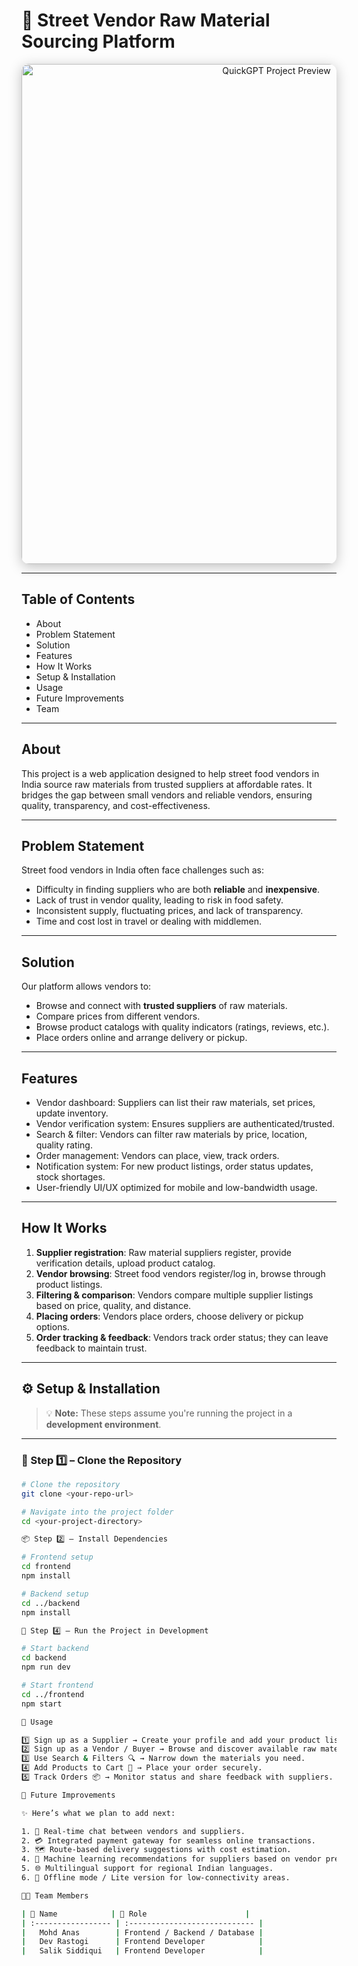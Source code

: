 # 🛒 Street Vendor Raw Material Sourcing Platform

<p align="center">
  <img src="https://imgs.search.brave.com/pedEYT8sKPl3ZAh-8hi1IXV9yVQKHqzulQvZbtb6xYs/rs:fit:860:0:0:0/g:ce/aHR0cHM6Ly90NC5m/dGNkbi5uZXQvanBn/LzA2LzU0LzE3LzY3/LzM2MF9GXzY1NDE3/Njc5NF93eENrMFZL/dEFBRUNBRFRaUFI4/QnlvZ1VZaTdlV0Mx/Ny5qcGc" 
       alt="QuickGPT Project Preview" 
       width="800" 
       style="border-radius: 12px; box-shadow: 0px 4px 20px rgba(0,0,0,0.25);" />
</p>

---

## Table of Contents 

- About 
- Problem Statement  
- Solution  
- Features
- How It Works  
- Setup & Installation  
- Usage  
- Future Improvements  
- Team

---

## About

This project is a web application designed to help street food vendors in India source raw materials from trusted suppliers at affordable rates. It bridges the gap between small vendors and reliable vendors, ensuring quality, transparency, and cost-effectiveness.

---

## Problem Statement

Street food vendors in India often face challenges such as:

- Difficulty in finding suppliers who are both **reliable** and **inexpensive**.  
- Lack of trust in vendor quality, leading to risk in food safety.  
- Inconsistent supply, fluctuating prices, and lack of transparency.  
- Time and cost lost in travel or dealing with middlemen.

---

## Solution

Our platform allows vendors to:

- Browse and connect with **trusted suppliers** of raw materials.  
- Compare prices from different vendors.  
- Browse product catalogs with quality indicators (ratings, reviews, etc.).  
- Place orders online and arrange delivery or pickup.

---

## Features

- Vendor dashboard: Suppliers can list their raw materials, set prices, update inventory.  
- Vendor verification system: Ensures suppliers are authenticated/trusted.  
- Search & filter: Vendors can filter raw materials by price, location, quality rating.  
- Order management: Vendors can place, view, track orders.  
- Notification system: For new product listings, order status updates, stock shortages.  
- User-friendly UI/UX optimized for mobile and low-bandwidth usage.

---

## How It Works

1. **Supplier registration**: Raw material suppliers register, provide verification details, upload product catalog.  
2. **Vendor browsing**: Street food vendors register/log in, browse through product listings.  
3. **Filtering & comparison**: Vendors compare multiple supplier listings based on price, quality, and distance.  
4. **Placing orders**: Vendors place orders, choose delivery or pickup options.  
5. **Order tracking & feedback**: Vendors track order status; they can leave feedback to maintain trust.

---

## ⚙️ Setup & Installation

> 💡 **Note:** These steps assume you're running the project in a **development environment**.

---

### 🧩 Step 1️⃣ – Clone the Repository

```bash
# Clone the repository
git clone <your-repo-url>

# Navigate into the project folder
cd <your-project-directory>

📦 Step 2️⃣ – Install Dependencies

# Frontend setup
cd frontend
npm install

# Backend setup
cd ../backend
npm install

🧠 Step 4️⃣ – Run the Project in Development

# Start backend
cd backend
npm run dev

# Start frontend
cd ../frontend
npm start

🚀 Usage

1️⃣ Sign up as a Supplier → Create your profile and add your product listings.
2️⃣ Sign up as a Vendor / Buyer → Browse and discover available raw materials.
3️⃣ Use Search & Filters 🔍 → Narrow down the materials you need.
4️⃣ Add Products to Cart 🛒 → Place your order securely.
5️⃣ Track Orders 📦 → Monitor status and share feedback with suppliers.

🔮 Future Improvements

✨ Here’s what we plan to add next:

1. 💬 Real-time chat between vendors and suppliers.
2. 💳 Integrated payment gateway for seamless online transactions.
3. 🗺️ Route-based delivery suggestions with cost estimation.
4. 🤖 Machine learning recommendations for suppliers based on vendor preferences.
5. 🌐 Multilingual support for regional Indian languages.
6. 📶 Offline mode / Lite version for low-connectivity areas.

🧑‍💻 Team Members

| 👤 Name            | 💼 Role                      |
| :----------------- | :---------------------------- |
|   Mohd Anas        | Frontend / Backend / Database |
|   Dev Rastogi      | Frontend Developer            |
|   Salik Siddiqui   | Frontend Developer            |
